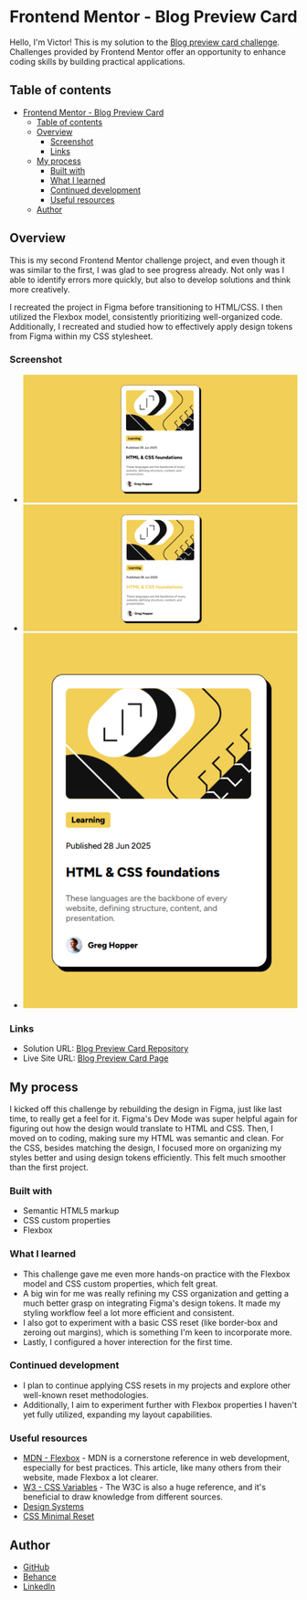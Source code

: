 # Frontend Mentor - Blog Preview Card

Hello, I'm Victor!
This is my solution to the [Blog preview card challenge](https://www.frontendmentor.io/challenges/blog-preview-card-ckPaj01IcS). Challenges provided by Frontend Mentor offer an opportunity to enhance coding skills by building practical applications. 

## Table of contents

- [Frontend Mentor - Blog Preview Card](#frontend-mentor---blog-preview-card)
  - [Table of contents](#table-of-contents)
  - [Overview](#overview)
    - [Screenshot](#screenshot)
    - [Links](#links)
  - [My process](#my-process)
    - [Built with](#built-with)
    - [What I learned](#what-i-learned)
    - [Continued development](#continued-development)
    - [Useful resources](#useful-resources)
  - [Author](#author)

## Overview

This is my second Frontend Mentor challenge project, and even though it was similar to the first, I was glad to see progress already. Not only was I able to identify errors more quickly, but also to develop solutions and think more creatively.

I recreated the project in Figma before transitioning to HTML/CSS. I then utilized the Flexbox model, consistently prioritizing well-organized code. Additionally, I recreated and studied how to effectively apply design tokens from Figma within my CSS stylesheet.

### Screenshot

* ![Desktop-default screeshot](./screenshots/desktop-default.PNG)
* ![Desktop-hover screeshot](./screenshots/desktop-hover.png)
* ![Mobile screeshot](./screenshots/mobile.PNG)

### Links

- Solution URL: [Blog Preview Card Repository](https://github.com/victorudesa/frontend-mentor-challenges/tree/main/blog-preview-card)
- Live Site URL: [Blog Preview Card Page](https://victorudesa.github.io/frontend-mentor-challenges/blog-preview-card/)

## My process

I kicked off this challenge by rebuilding the design in Figma, just like last time, to really get a feel for it. Figma's Dev Mode was super helpful again for figuring out how the design would translate to HTML and CSS.
Then, I moved on to coding, making sure my HTML was semantic and clean. For the CSS, besides matching the design, I focused more on organizing my styles better and using design tokens efficiently. This felt much smoother than the first project.

### Built with

- Semantic HTML5 markup
- CSS custom properties
- Flexbox

### What I learned

* This challenge gave me even more hands-on practice with the Flexbox model and CSS custom properties, which felt great.
* A big win for me was really refining my CSS organization and getting a much better grasp on integrating Figma's design tokens. It made my styling workflow feel a lot more efficient and consistent. 
* I also got to experiment with a basic CSS reset (like border-box and zeroing out margins), which is something I'm keen to incorporate more.
* Lastly, I configured a hover interection for the first time.

### Continued development

* I plan to continue applying CSS resets in my projects and explore other well-known reset methodologies.
* Additionally, I aim to experiment further with Flexbox properties I haven't yet fully utilized, expanding my layout capabilities.

### Useful resources

- [MDN - Flexbox](https://developer.mozilla.org/en-US/docs/Learn_web_development/Core/CSS_layout/Flexbox) - MDN is a cornerstone reference in web development, especially for best practices. This article, like many others from their website, made Flexbox a lot clearer.
- [W3 - CSS Variables](https://www.w3schools.com/css/css3_variables.asp) - The W3C is also a huge reference, and it's beneficial to draw knowledge from different sources.
- [Design Systems](https://www.designsystems.com/)
- [CSS Minimal Reset](https://www.digitalocean.com/community/tutorials/css-minimal-css-reset)

## Author

- [GitHub](https://github.com/victorudesa)
- [Behance](https://www.behance.net/victorurdesa)
- [LinkedIn](https://www.linkedin.com/in/victorudesa/)